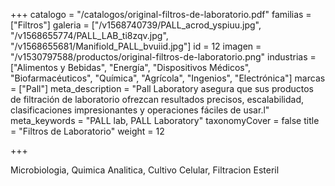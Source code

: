 +++
catalogo = "/catalogos/original-filtros-de-laboratorio.pdf"
familias = ["Filtros"]
galeria = ["/v1568740739/PALL_acrod_yspiuu.jpg", "/v1568655774/PALL_LAB_ti8zqv.jpg", "/v1568655681/Manifiold_PALL_bvuiid.jpg"]
id = 12
imagen = "/v1530797588/productos/original-filtros-de-laboratorio.png"
industrias = ["Alimentos y Bebidas", "Energía", "Dispositivos Médicos", "Biofarmacéuticos", "Química", "Agrícola", "Ingenios", "Electrónica"]
marcas = ["Pall"]
meta_description = "Pall Laboratory asegura que sus productos de filtración de laboratorio ofrezcan resultados precisos, escalabilidad, clasificaciones impresionantes y operaciones fáciles de usar.l"
meta_keywords = "PALL lab, PALL Laboratory"
taxonomyCover = false
title = "Filtros de Laboratorio"
weight = 12

+++
<p>Microbiologia, Quimica Analitica, Cultivo Celular, Filtracion Esteril</p>